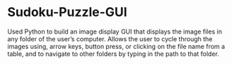 # Sudoku-Puzzle-GUI
Used Python to build an image display GUI that displays the image files in any folder of the user’s computer. Allows the user to cycle through the images using, arrow keys, button press, or clicking on the file name from a table, and to navigate to other folders by typing in the path to that folder. 
